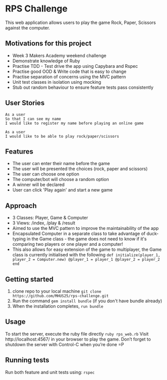 # RPS Challenge

This web application allows users to play the game Rock, Paper, Scissors against the computer.

## Motivations for this project

* Week 3 Makers Academy weekend challenge
* Demonstrate knowledge of Ruby
* Practise TDD - Test drive the app using Capybara and Rspec
* Practise good OOD & Write code that is easy to change
* Practise separation of concerns using the MVC pattern
* Unit test classes in isolation using mocking 
* Stub out random behaviour to ensure feature tests pass consistently

## User Stories

```
As a user
So that I can see my name
I would like to register my name before playing an online game

As a user
I would like to be able to play rock/paper/scissors
```

## Features

* The user can enter their name before the game
* The user will be presented the choices (rock, paper and scissors)
* The user can choose one option
* The computer/bot will choose a random option
* A winner will be declared
* User can click 'Play again' and start a new game

## Approach
* 3 Classes: Player, Game & Computer
* 3 Views: /index, /play & /result
* Aimed to use the MVC pattern to improve the maintainability of the app
* Encapsulated Computer in a separate class to take advantage of duck-typing in the Game class - the game does not need to know if it's comparing two players or one player and a computer!
* This also allows for easy extension of the game to multiplayer, the Game class is currently initialised with the following
`def initialize(player_1, player_2 = Computer.new)
    @player_1 = player_1
    @player_2 = player_2
  end`

## Getting started

1. clone repo to your local machine `git clone https://github.com/MHUS25/rps-challenge.git`
2. Run the command `gem install bundle` (if you don't have bundle already)
3. When the installation completes, `run bundle`

## Usage

To start the server, execute the ruby file directly `ruby rps_web.rb`
Visit http://localhost:4567/ in your browser to play the game.
Don’t forget to shutdown the server with Control-C when you’re done  =P

## Running tests

Run both feature and unit tests using:
`rspec`
